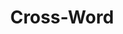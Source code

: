 ---
word: "true"

title: "Cross-Word"

categories: ['']

tags: ['Cross', 'Word']

arwords: 'عبارة للكلمات'

arexps: []

enwords: ['Cross-Word']

enexps: []

arlexicons: 'ع'

enlexicons: 'C'

authors: ['Ruqayya Roshdy']

translators: ['X']

citations: 'تطبيقات أساسية في المعالجة الآلية للغة العربية'

sources: 'مركز الملك عبدالله بن عبدالعزيز الدولي لخدمة اللغة العربية'

slug: ""
---